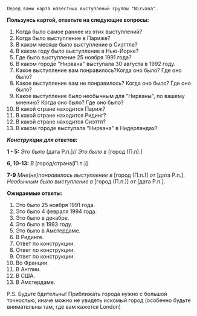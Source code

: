 `Перед вами карта известных выступлений группы "Nirvana".`

**Пользуясь картой, ответьте на следующие вопросы:**
1) Когда было самое раннее из этих выступлений?
2) Когда было выступление в Париже?
3) В каком месяце было выступление в Сиэттле?
4) В каком году было выступление в Нью-Йорке?
5) Где было выступление 25 ноября 1991 года?
6) В каком городе "Нирвана" выступала 30 августа в 1992 году.
7) Какое выступление вам понравилось?Когда оно было? Где оно было?
8) Какое выступление вам не понравилось? Когда оно было? Где оно было?
9) Какое выступление было необычным для "Нирваны", по вашему мнению? Когда оно было? Где оно было?
10) В какой стране находится Париж?
11) В какой стране находится Ридинг?
12) В какой стране находится Сиэттл?
13) В каком городе выступала "Нирвана" в Нидерландах?

***Конструкции для ответов:***

**1 - 5:** *Это было* [дата Р.п.]// *Это было в* [город (П.п).]

**6, 10-13:** *В* [город/страна(П.п.)]

**7-9** *Мне(не)понравилось выступление в* [город (П.п.)] *от* [дата Р.п.].
*Необычным было выступление в* [город (П.п.)] *от* [дата Р.п.].

**Ожидаемые ответы:**
1) Это было 25 ноября 1991 года.
2) Это было 4 февраля 1994 года.
3) Это было в декабре.
4) Это было в 1993 году.
5) Это было в Амстердаме.
6) В Ридинге.
7) Ответ по конструкции.
8) Ответ по конструкции.
9) Ответ по конструкции.
10) Во Франции.
11) В Англии.
12) В США.
13) В Амстердаме.

P.S. Будьте бдительны! Приближать города нужно с большой точностью, иначе можно не увидеть искомый город (особенно будьте внимательны там, где вам кажется London)
